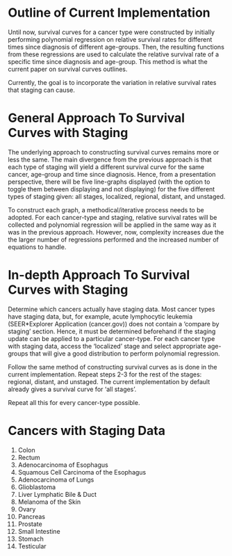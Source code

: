 # Outline of Current Implementation
Until now, survival curves for a cancer type were constructed by initially performing polynomial regression on relative survival rates for different times since diagnosis of different age-groups. Then, the resulting functions from these regressions are used to calculate the relative survival rate of a specific time since diagnosis and age-group. This method is what the current paper on survival curves outlines.

Currently, the goal is to incorporate the variation in relative survival rates that staging can cause.

# General Approach To Survival Curves with Staging
The underlying approach to constructing survival curves remains more or less the same. The main divergence from the previous approach is that each type of staging will yield a different survival curve for the same cancer, age-group and time since diagnosis. Hence, from a presentation perspective, there will be five line-graphs displayed (with the option to toggle them between displaying and not displaying) for the five different types of staging given: all stages, localized, regional, distant, and unstaged.

To construct each graph, a methodical/iterative process needs to be adopted. For each cancer-type and staging, relative survival rates will be collected and polynomial regression will be applied in the same way as it was in the previous approach. However, now, complexity increases due the the larger number of regressions performed and the increased number of equations to handle.

# In-depth Approach To Survival Curves with Staging
Determine which cancers actually have staging data. Most cancer types have staging data, but, for example, acute lymphocytic leukemia (SEER*Explorer Application (cancer.gov)) does not contain a ‘compare by staging’ section. Hence, it must be determined beforehand if the staging update can be applied to a particular cancer-type.
For each cancer type with staging data, access the ‘localized’ stage and select appropriate age-groups that will give a good distribution to perform polynomial regression.

Follow the same method of constructing survival curves as is done in the current implementation.
Repeat steps 2-3 for the rest of the stages: regional, distant, and unstaged. The current implementation by default already gives a survival curve for ‘all stages’.

Repeat all this for every cancer-type possible.

# Cancers with Staging Data
1) Colon
2) Rectum
3) Adenocarcinoma of Esophagus
4) Squamous Cell Carcinoma of the Esophagus
5) Adenocarcinoma of Lungs
6) Glioblastoma
7) Liver Lymphatic Bile & Duct
8) Melanoma of the Skin
9) Ovary
10) Pancreas
11) Prostate
12) Small Intestine
13) Stomach
14) Testicular